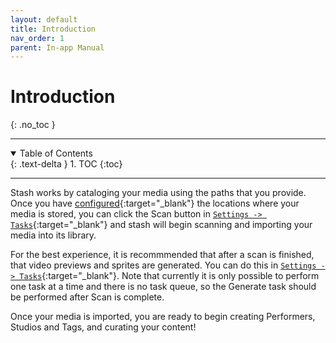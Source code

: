 ```yaml
---
layout: default
title: Introduction
nav_order: 1
parent: In-app Manual
---
```


# **Introduction**
{: .no_toc }

---

<details open markdown="block">
  <summary>
    Table of Contents
  </summary>
  {: .text-delta }
1. TOC
{:toc}
</details>

---

Stash works by cataloging your media using the paths that you provide. Once you have [configured](http://localhost:9999/settings?tab=library){:target="_blank"} the locations where your media is stored, you can click the Scan button in [`Settings -> Tasks`](http://localhost:9999/settings?tab=tasks){:target="_blank"} and stash will begin scanning and importing your media into its library.

For the best experience, it is recommmended that after a scan is finished, that video previews and sprites are generated. You can do this in [`Settings -> Tasks`](http://localhost:9999/settings?tab=tasks){:target="_blank"}. Note that currently it is only possible to perform one task at a time and there is no task queue, so the Generate task should be performed after Scan is complete.

Once your media is imported, you are ready to begin creating Performers, Studios and Tags, and curating your content!
